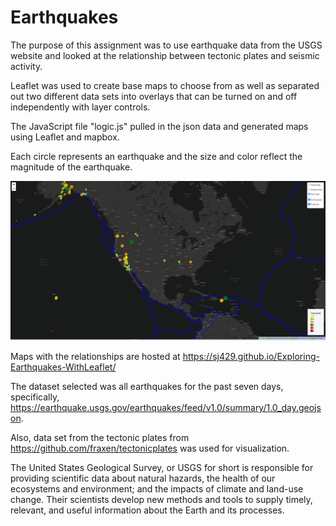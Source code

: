 # Earthquakes
 
The purpose of this assignment was to use earthquake data from the USGS website and looked at the relationship between tectonic plates and seismic activity.  
 
Leaflet was used to create base maps to choose from as well as separated out two different data sets into overlays that can be turned on and off independently with layer controls.

The JavaScript file "logic.js" pulled in the json data and generated maps using Leaflet and mapbox. 

Each circle represents an earthquake and the size and color reflect the magnitude of the earthquake.

![](Leaflet-Step-1/Images/Capture%20faultline%20final.PNG)

Maps with the relationships are hosted at https://sj429.github.io/Exploring-Earthquakes-WithLeaflet/


The dataset selected was all earthquakes for the past seven days, specifically, https://earthquake.usgs.gov/earthquakes/feed/v1.0/summary/1.0_day.geojson.

Also, data set from the tectonic plates from https://github.com/fraxen/tectonicplates was used for visualization.

The United States Geological Survey, or USGS for short is responsible for providing scientific data about natural hazards, the health of our ecosystems and environment; and the impacts of climate and land-use change. Their scientists develop new methods and tools to supply timely, relevant, and useful information about the Earth and its processes.


